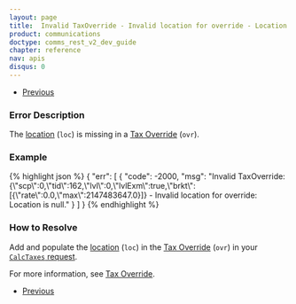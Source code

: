 ```yaml
---
layout: page
title:  Invalid TaxOverride - Invalid location for override - Location is null
product: communications
doctype: comms_rest_v2_dev_guide
chapter: reference
nav: apis
disqus: 0
---
```


<ul class="pager">
  <li class="previous"><a href="/communications/dev-guide_rest_v2/reference/calculate-tax-errors/"><i class="glyphicon glyphicon-chevron-left"></i>Previous</a></li>
</ul>

<h3>Error Description</h3>
The <a class="dev-guide-link" href="/communications/dev-guide_rest_v2/reference/location/">location</a> (<code>loc</code>) is missing in a <a class="dev-guide-link" href="/communications/dev-guide_rest_v2/reference/tax-override/">Tax Override</a> (<code>ovr</code>).

<h3>Example</h3>
{% highlight json %}
{
  "err": [
      {
        "code": -2000,
        "msg": "Invalid TaxOverride: {\"scp\":0,\"tid\":162,\"lvl\":0,\"lvlExm\":true,\"brkt\":[{\"rate\":0.0,\"max\":2147483647.0}]} - Invalid location for override: Location is null."
      }
  ]
}
{% endhighlight %}

<h3>How to Resolve</h3>
Add and populate the <a class="dev-guide-link" href="/communications/dev-guide_rest_v2/reference/location/">location</a> (<code>loc</code>) in the <a class="dev-guide-link" href="/communications/dev-guide_rest_v2/reference/tax-override/">Tax Override</a> (<code>ovr</code>) in your <a class="dev-guide-link" href="/communications/dev-guide_rest_v2/reference/calc-taxes-request/"><code>CalcTaxes</code> request</a>.

For more information, see <a class="dev-guide-list" href="/communications/dev-guide_rest_v2/customizing-transactions/sample-transactions/tax-override/">Tax Override</a>.

<ul class="pager">
  <li class="previous"><a href="/communications/dev-guide_rest_v2/reference/calculate-tax-errors/"><i class="glyphicon glyphicon-chevron-left"></i>Previous</a></li>
</ul>